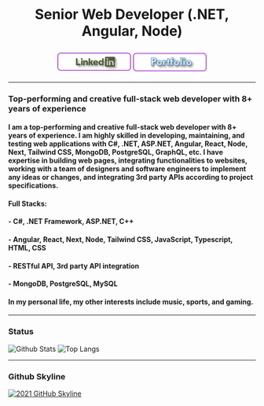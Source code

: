 

<h1 align="center">Senior Web Developer (.NET, Angular, Node)</h1>

###
<p align="center">
    <a href=" https://www.linkedin.com/in/gary-w-37790a21b/" target="_blank" rel="noopener noreferrer"><img align="center" src="Assets/LinkedinBtn.png" width="150px" /></a>
    <a href="https://GaryWright87.github.io" target="_blank" rel="noopener noreferrer"><img align="center" src="Assets/PortfolioBtn.png" width="150px" /></a>
</p>

---
### Top-performing and creative full-stack web developer with 8+ years of experience
####   I am a top-performing and creative full-stack web developer with 8+ years of experience. I am highly skilled in developing, maintaining, and testing web applications with C#, .NET, ASP.NET, Angular, React, Node, Next, Tailwind CSS, MongoDB, PostgreSQL, GraphQL, etc. I have expertise in building web pages, integrating functionalities to websites, working with a team of designers and software engineers to implement any ideas or changes, and integrating 3rd party APIs according to project specifications. 

####   Full Stacks:
####   - C#, .NET Framework, ASP.NET, C++
####   - Angular, React, Next, Node, Tailwind CSS, JavaScript, Typescript, HTML, CSS
####   - RESTful API, 3rd party API integration
####   - MongoDB, PostgreSQL, MySQL

####   In my personal life, my other interests include music, sports, and gaming.

---
### Status
![Github Stats](https://github-readme-stats.vercel.app/api?username=GaryWright87&count_private=true&show_icons=true&include_all_commits=true)
![Top Langs](https://github-readme-stats.vercel.app/api/top-langs/?username=GaryWright87&hide=TeX&layout=compact)

---
### Github Skyline
<a href="https://skyline.github.com/GaryWright87/2021" title="2021 GitHub Skyline"><img src="https://skyline.github.com/GaryWright87/2021.png" alt="2021 GitHub Skyline" width="50%" /></a>
